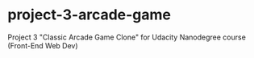 # project-3-arcade-game
Project 3 "Classic Arcade Game Clone" for Udacity Nanodegree course (Front-End Web Dev)

